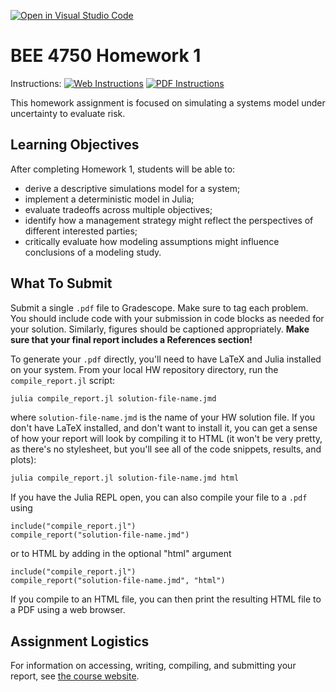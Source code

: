 [![Open in Visual Studio Code](https://classroom.github.com/assets/open-in-vscode-c66648af7eb3fe8bc4f294546bfd86ef473780cde1dea487d3c4ff354943c9ae.svg)](https://classroom.github.com/online_ide?assignment_repo_id=8381680&assignment_repo_type=AssignmentRepo)
# BEE 4750 Homework 1

Instructions: [![Web Instructions](https://img.shields.io/static/v1?label=HW1&message=HTML&color=b31b1b&labelColor=222222&style=flat)](https://viveks.me/environmental-systems-analysis/assignments/hw1/hw1/) [![PDF Instructions](https://img.shields.io/static/v1?label=HW1&message=PDF&color=b31b1b&labelColor=222222&style=flat)](https://viveks.me/environmental-systems-analysis/assignments/hw1/hw1.pdf)

This homework assignment is focused on simulating a systems model under uncertainty to evaluate risk.

## Learning Objectives

After completing Homework 1, students will be able to:

* derive a descriptive simulations model for a system;
* implement a deterministic model in Julia;
* evaluate tradeoffs across multiple objectives;
* identify how a management strategy might reflect the perspectives of different interested parties;
* critically evaluate how modeling assumptions might influence conclusions of a modeling study.

## What To Submit

Submit a single `.pdf` file to Gradescope. Make sure to tag each problem. You should include code with your submission in code blocks as needed for your solution. Similarly, figures should be captioned appropriately.  **Make sure that your final report includes a References section!**

To generate your `.pdf` directly, you'll need to have LaTeX and Julia installed on your system. From your local HW repository directory, run the `compile_report.jl` script:

```bash
julia compile_report.jl solution-file-name.jmd
```
where `solution-file-name.jmd` is the name of your HW solution file. If you don't have LaTeX installed, and don't want to install it, you can get a sense of how your report will look by compiling it to HTML (it won't be very pretty, as there's no stylesheet, but you'll see all of the code snippets, results, and plots):

```bash
julia compile_report.jl solution-file-name.jmd html
```

If you have the Julia REPL open, you can also compile your file to a `.pdf` using

```julia, eval=false
include("compile_report.jl")
compile_report("solution-file-name.jmd")
```
or to HTML by adding in the optional "html" argument

```julia, eval=false
include("compile_report.jl")
compile_report("solution-file-name.jmd", "html")
```

If you compile to an HTML file, you can then print the resulting HTML file to a PDF using a web browser.

## Assignment Logistics

For information on accessing, writing, compiling, and submitting your report, see [the course website](https://viveks.me/environmental-systems-analysis/assignments/assignment-logistics/).